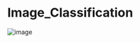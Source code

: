 # Image_Classification


![image](https://user-images.githubusercontent.com/78076900/123551415-9b9c7180-d7ac-11eb-89b7-da86044613bb.png)
